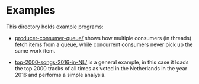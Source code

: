 # Examples

This directory holds example programs:

*  [producer-consumer-queue/](producer-consumer-queue/) shows how
   multiple consumers (in threads) fetch items from a queue, while concurrent
   consumers never pick up the same work item.

*  [top-2000-songs-2016-in-NL/](top-2000-songs-2016-in-NL/) is a
   general example, in this case it loads the top 2000 tracks of all times as
   voted in the Netherlands in the year 2016 and performs a simple analysis.
   

